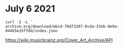 # July 6 2021

~~~
curl -I -L `
archive.org/download/mbid-76df3287-6cda-33eb-8e9a-044b5e15ffdd/index.json
~~~

<https://wiki.musicbrainz.org/Cover_Art_Archive/API>
